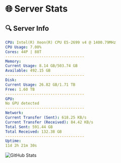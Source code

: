 # 🌐 Server Stats
## 🔍 Server Info
```yaml
CPU: Intel(R) Xeon(R) CPU E5-2699 v4 @ 1400.79MHz
CPU Usage: 7.00%
Cores: 44P | 88T
-----------------------------------
Memory:
Current Usage: 8.14 GB/503.74 GB
Available: 492.15 GB
-----------------------------------
Disk:
Current Usage: 26.82 GB/1.71 TB
Free: 1.60 TB
-----------------------------------
GPU:
No GPU detected
-----------------------------------
Network:
Current Transfer (Sent): 618.25 KB/s
Current Transfer (Received): 84.42 KB/s
Total Sent: 591.44 GB
Total Received: 132.38 GB
-----------------------------------
Uptime:
11d 2h 21m 30s
```
![GitHub Stats](https://img.shields.io/badge/Updated-2025-04-30_19:30:18-blue)